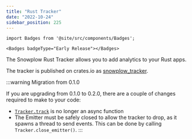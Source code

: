 ```yaml
---
title: "Rust Tracker"
date: "2022-10-24"
sidebar_position: 225
---
```


```mdx-code-block
import Badges from '@site/src/components/Badges';

<Badges badgeType="Early Release"></Badges>
```

The Snowplow Rust Tracker allows you to add analytics to your Rust apps.

The tracker is published on crates.io as [snowplow_tracker](https://crates.io/crates/snowplow_tracker).

:::warning Migration from 0.1.0

If you are upgrading from 0.1.0 to 0.2.0, there are a couple of changes required to make to your code:

- [`Tracker.track`](./getting-started/index.md#tracking-events) is no longer an async function
- The Emitter must be safely closed to allow the tracker to drop, as it spawns a thread to send events. This can be done by calling `Tracker.close_emitter()`.
:::
